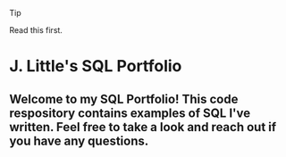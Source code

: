 > [!Tip]
> Read this first.


# J. Little's SQL Portfolio

## Welcome to my SQL Portfolio! This code respository contains examples of SQL I've written. Feel free to take a look and reach out if you have any questions.
